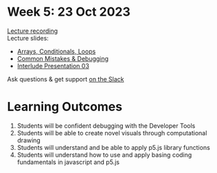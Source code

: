 # Week 5: 23 Oct 2023

[Lecture recording](https://ual.cloud.panopto.eu/Panopto/Pages/Viewer.aspx?id=481a5d5e-7089-4713-8357-b08500de4b70)  
Lecture slides:

- [Arrays, Conditionals, Loops](<Arrays, Conditionals, Loops.pdf>)
- [Common Mistakes & Debugging](<Common Mistakes & Debugging.pdf>)
- [Interlude Presentation 03](<Interlude Presentation_03.pdf>)

Ask questions & get support [on the Slack](https://ual-cci.slack.com/)

# Learning Outcomes

1. Students will be confident debugging with the Developer Tools
1. Students will be able to create novel visuals through computational drawing
1. Students will understand and be able to apply p5.js library functions
1. Students will understand how to use and apply basing coding fundamentals in javascript and p5.js
